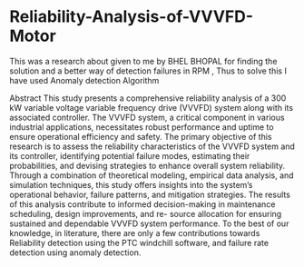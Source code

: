 # Reliability-Analysis-of-VVVFD-Motor
This was a research about given to me by BHEL BHOPAL for finding the solution and a better way of detection failures in RPM , Thus to solve this I have used Anomaly detection Algorithm

Abstract
This study presents a comprehensive reliability analysis of a 300 kW variable voltage variable frequency drive (VVVFD) system along with its associated controller. The VVVFD system, a critical component in various industrial applications, necessitates robust performance and uptime to ensure operational efficiency and safety. The primary objective of this research is to assess the reliability
characteristics of the VVVFD system and its controller, identifying potential failure modes, estimating their probabilities, and devising strategies to enhance overall system reliability. Through a combination of theoretical modeling, empirical data analysis, and simulation techniques, this study offers insights into the system’s operational behavior,
failure patterns, and mitigation strategies. The results of this analysis contribute to informed decision-making in maintenance scheduling, design improvements, and re- source allocation for ensuring sustained and dependable VVVFD system performance. To the best of our knowledge, in literature, there are only a few contributions towards Reliability detection using the PTC windchill software, and
failure rate detection using anomaly detection.

